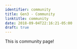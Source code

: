 ```yaml
---
identifier: community
title: Gen3 - Community
linktitle: community
date: 2018-09-04T22:16:21-05:00
draft: true
---
```


This is community page!
